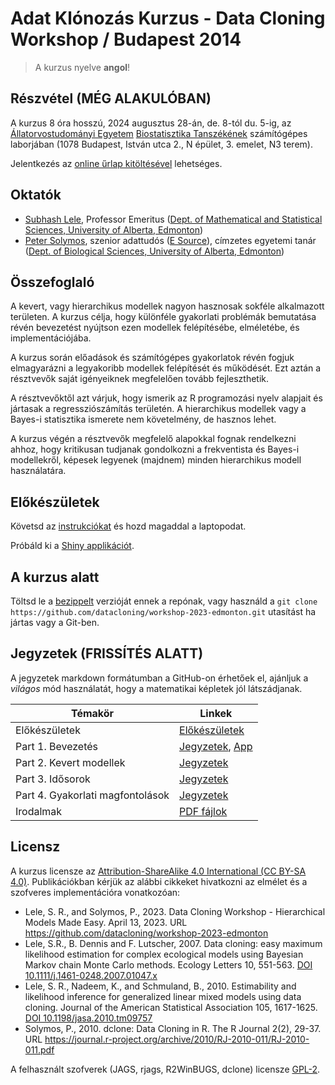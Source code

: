 # Adat Klónozás Kurzus - Data Cloning Workshop / Budapest 2014

> A kurzus nyelve **angol**!

## Részvétel (MÉG ALAKULÓBAN)

A kurzus 8 óra hosszú, 2024 augusztus 28-án, de. 8-tól du. 5-ig, az [Állatorvostudományi Egyetem](https://maps.app.goo.gl/AaZDqDmGhdfs3n4r9) [Biostatisztika Tanszékének](https://univet.hu/hu/egyetem/szervezeti-egysegek/biomatematikai-es-szamitastechnikai-tanszek/) számítógépes laborjában (1078 Budapest, István utca 2., N épület, 3. emelet, N3 terem).

Jelentkezés az [online űrlap kitöltésével](https://forms.reform.app/analythium/data-cloning-workshop-2024/npne8q) lehetséges.

## Oktatók

- [Subhash Lele](https://scholar.google.ca/citations?hl=en&user=1CNJm5UAAAAJ­), Professor Emeritus ([Dept. of Mathematical and Statistical Sciences, University of Alberta, Edmonton](https://sites.ualberta.ca/~slele/))
- [Peter Solymos](https://peter.solymos.org/­), szenior adattudós ([E Source](https://esource.com)), címzetes egyetemi tanár ([Dept. of Biological Sciences, University of Alberta, Edmonton](https://www.ualberta.ca/biological-sciences/faculty-and-staff/lecturers-adjunct/index.html))

## Összefoglaló

A kevert, vagy hierarchikus modellek nagyon hasznosak sokféle alkalmazott területen. A kurzus célja, hogy különféle gyakorlati problémák bemutatása révén bevezetést nyújtson ezen modellek felépítésébe, elméletébe, és implementációjába.

A kurzus során előadások és számítógépes gyakorlatok révén fogjuk elmagyarázni a legyakoribb modellek felépítését és működését. Ezt aztán a résztvevők saját igényeiknek megfelelően tovább fejleszthetik.

A résztvevőktől azt várjuk, hogy ismerik az R programozási nyelv alapjait és jártasak a regressziószámítás területén. A hierarchikus modellek vagy a Bayes-i statisztika ismerete nem követelmény, de hasznos lehet.

A kurzus végén a résztvevők megfelelő alapokkal fognak rendelkezni ahhoz, hogy kritikusan tudjanak gondolkozni a frekventista és Bayes-i modellekről, képesek legyenek (majdnem) minden hierarchikus modell használatára.


## Előkészületek

Követsd az [instrukciókat](setup.md) és hozd magaddal a laptopodat.

Próbáld ki a [Shiny applikációt](./app/).

## A kurzus alatt

Töltsd le a [bezippelt](https://github.com/datacloning/workshop-2024-budapest/archive/refs/heads/main.zip) verzióját ennek a repónak, vagy használd a `git clone https://github.com/datacloning/workshop-2023-edmonton.git` utasítást ha jártas vagy a Git-ben.

## Jegyzetek (FRISSÍTÉS ALATT)

A jegyzetek markdown formátumban a GitHub-on érhetőek el, ajánljuk a _világos_ mód használatát, hogy a matematikai képletek jól látszádjanak.

| Témakör    | Linkek |
| -------- | ------- |
| Előkészületek  | [Előkészületek](setup.md)  |
| Part 1. Bevezetés  | [Jegyzetek](./01-intro/), [App](./app/)  |
| Part 2. Kevert modellek  | [Jegyzetek](./02-mixed-models/)  |
| Part 3. Idősorok  | [Jegyzetek](./03-time-series/)  |
| Part 4. Gyakorlati magfontolások  | [Jegyzetek](./04-other/)  |
| Irodalmak  | [PDF fájlok](./docs/)  |

## Licensz

A kurzus licensze az
[Attribution-ShareAlike 4.0 International (CC BY-SA 4.0)](https://creativecommons.org/licenses/by-sa/4.0/).
Publikációkban kérjük az alábbi cikkeket hivatkozni az elmélet és a szofveres implementációra vonatkozóan:

- Lele, S. R., and Solymos, P., 2023. Data Cloning Workshop - Hierarchical Models Made Easy. April 13, 2023. URL <https://github.com/datacloning/workshop-2023-edmonton>
- Lele, S.R., B. Dennis and F. Lutscher, 2007. Data cloning: easy maximum likelihood estimation for complex ecological models using Bayesian Markov chain Monte Carlo methods. Ecology Letters 10, 551-563. [DOI 10.1111/j.1461-0248.2007.01047.x­](https://doi.org/10.1111/j.1461-0248.2007.01047.x)
- Lele, S. R., Nadeem, K., and Schmuland, B., 2010. Estimability and likelihood inference for generalized linear mixed models using data cloning. Journal of the American Statistical Association 105, 1617-1625. [DOI 10.1198/jasa.2010.tm09757­](https://doi.org/10.1198/jasa.2010.tm09757)
- Solymos, P., 2010. dclone: Data Cloning in R. The R Journal 2(2), 29-37. URL <https://journal.r-project.org/archive/2010/RJ-2010-011/RJ-2010-011.pdf>

A felhasznált szofverek (JAGS, rjags, R2WinBUGS, dclone) licensze [GPL-2](https://cran.r-project.org/web/licenses/GPL-2).
